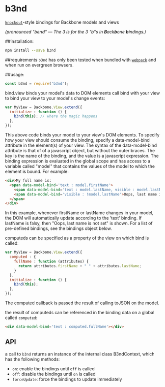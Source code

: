 # b3nd
 [`knockout`](http://knockoutjs.com/)-style bindings for Backbone models and views

_(pronounced "bend" — The 3 is for the 3 "b"s in <b>B</b>ack<b>b</b>one <b>b</b>indings.)_

##installation:
```sh
npm install --save b3nd
```
##requirements
`b3nd` has only been tested when bundled with [`webpack`](https://webpack.github.io/) and when run on evergreen browsers.

##usage:
```js
const b3nd = require('b3nd');
```
bind.view binds your model's data to DOM elements
call bind with your view to bind your view to your model's change events:
```js
var MyView = Backbone.View.extend({
  initialize : function () {
    b3nd(this); // where the magic happens
  },
});
```
This above code binds your model to your view's DOM elements.
To specify how your view should consume the binding, specify a data-model-bind
attribute in the element(s) of your view. The syntax of the data-model-bind attribute
is that of of a javascript object, but without the outer braces. The key is the name
of the binding, and the value is a javascript expression. The binding expression is
evaluated in the global scope and has access to a variable called "model" that
contains the values of the model to which the element is bound. For example:

```html
<div>My full name is:
  <span data-model-bind='text : model.firstName'>
    <span data-model-bind='text : model.lastName, visible : model.lastName'>
    <span data-model-bind='visible : !model.lastName'>Oops, last name is not set</span>
  </span>
</div>
```

In this example, whenever firstName or lastName changes in your model, the DOM
will automatically update according to the 'text' binding. If lastName is falsy,
then "Oops, last name is not set" is shown. For a list of pre-defined bindings,
see the bindings object below.

computeds can be specified as a property of the view on which bind is called:

```js
var MyView = Backbone.View.extend({
  computed : {
    fullName : function (attributes) {
      return attributes.firstName + " " + attributes.lastName;
    }
  },
  initialize : function () {
    b3nd(this);
  },
});
```

The computed callback is passed the result of calling toJSON on the model.

the result of computeds can be referenced in the binding data on a global called `computed`:
```html
<div data-model-bind='text : computed.fullName'></div>
```

## API
a call to `b3nd` returns an instance of the internal class B3ndContext, which has the following methods:

* `on`: enable the bindings until `off` is called
* `off`: disable the bindings until `on` is called
* `forceUpdate`: force the bindings to update immediately

